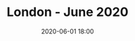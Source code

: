---
templateKey: 'event-page'
title: London - June 2020
sup: Join us for the last Sitecore Technical User Group in London before the summer break! 
date: 2020-06-01 18:00
dateConfirmed: false
image: ../../../../img/placeholder.png
sponsors: Delete
venue:
  name: TBC
  address:
  position: 
  details: 
agenda:
  - agenda-item:
    time: "18:00"
    value: Arrival and networking
  - talk:
    time: "18:30"
    who: TBC, Delete speaker
    intro: TBC
    description: 
  - talk:
    time: "19:00"
    who: Pieter Brinkman, Senior Director Technical Marketing @ Sitecore
    intro: TBC
    description: 
  - agenda-item:
    time: "19:30"
    value: Break
  - talk:
    time: "20:00"
    who: 
    intro: TBC
    description: 
  - agenda-item:
    time: "20:30"
    value: Networking
meta:
  metaTitle: Sitecore User Group - London June 2020  
  metaDescription: Join us for the last Sitecore Technical User Group in London before the summer break! 
  metaKeywords: sitecore, user group, london, delete
---